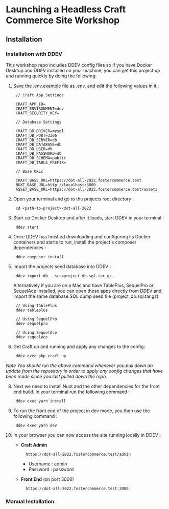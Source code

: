 # Launching a Headless Craft Commerce Site Workshop

## Installation

### Installation with DDEV

This workshop repo includes DDEV config files so if you have Docker Desktop and DDEV installed on your machine, you can
get this project up and running quickly by doing the following:

1. Save the .env.example file as .env, and edit the following values in it :

        // Craft App Settings
        
        CRAFT_APP_ID=
        CRAFT_ENVIRONMENT=dev
        CRAFT_SECURITY_KEY=
        
        // Database Settings
        
        CRAFT_DB_DRIVER=mysql
        CRAFT_DB_PORT=3306
        CRAFT_DB_SERVER=db
        CRAFT_DB_DATABASE=db
        CRAFT_DB_USER=db
        CRAFT_DB_PASSWORD=db
        CRAFT_DB_SCHEMA=public
        CRAFT_DB_TABLE_PREFIX=
        
        // Base URLs
        
        CRAFT_BASE_URL=https://dot-all-2022.fostercommerce.test
        NUXT_BASE_URL=http://localhost:3000
        ASSET_BASE_URL=https://dot-all-2022.fostercommerce.test/assets

2. Open your terminal and go to the projects root directory :

        cd <path-to-project>/dot-all-2022

3. Start up Docker Desktop and after it loads, start DDEV in your terminal :

        ddev start

4. Once DDEV has finished downloading and configuring its Docker containers and starts to run, install the project's composer dependencies :

        ddev composer install
            
6. Import the projects seed database into DDEV :

        ddev import-db --src=project_db.sql.tar.gz
        
   Alternatively if you are on a Mac and have TablePlus, SequelPro or SequelAce installed, you can open these
   apps directly from DDEV and import the same database SQL dump seed file (project_db.sql.tar.gz):
   
        // Using TablePlus
        ddev tableplus
        
        // Using SequelPro
        ddev sequelpro
        
        // Using SequelAce
        ddev sequelace
        
7. Get Craft up and running and apply any changes to the config:

        ddev exec php craft up
        
*Note You should run the above command whenever you pull down an update from the repository in order to apply any config changes that have been made since you last pulled down the repo.*
    
8. Next we need to install Nuxt and the other dependencies for the front end build. In your terminal
run the following command :

        ddev exec yarn install
        
9. To run the front end of the project in dev mode, you then use the following command :

        ddev exec yarn dev

10. In your browser you can now access the site running locally in DDEV :
    
    * **Craft Admin**

            https://dot-all-2022.fostercommerce.test/admin
        
        * Username : admin
        * Password : password
        
    * **Front End** (on port 3000)
    
            https://dot-all-2022.fostercommerce.test:3000

### Manual Installation